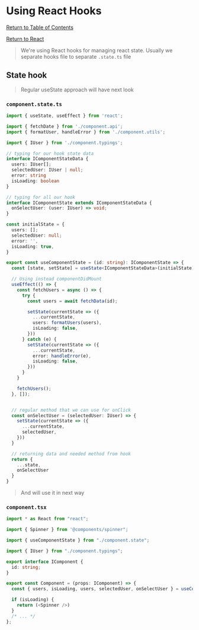 # Using React Hooks

[Return to Table of Contents](../../README.md)

[Return to React](README.md)

> We're using React hooks for managing react state. Usually we separate hooks file to separate `.state.ts` file

## State hook

> Regular useState approach will have next look

### `component.state.ts`

```typescript
import { useState, useEffect } from 'react';

import { fetchDate } from './component.api';
import { formatUser, handleError } from './component.utils';

import { IUser } from './component.typings';

// typing for our hook state data
interface IComponentStateData {
  users: IUser[];
  selectedUser: IUser | null;
  error: string
  isLoading: boolean
}

// typing for all our hook
interface IComponentState extends IComponentStateData {
  onSelectUser: (user: IUser) => void;
}

const initialState = {
  users: [];
  selectedUser: null;
  error: '',
  isLoading: true,
}

export const useComponentState = (id: string): IComponentState => {
  const [state, setState] = useState<IComponentStateData>(initialState);

  // Using instead componentDidMount
  useEffect(() => {
    const fetchUsers = async () => {
      try {
        const users = await fetchData(id);

        setState(currentState => ({
          ...currentState,
          users: formatUsers(users),
          isLoading: false,
        }))
      } catch (e) {
        setState(currentState => ({
          ...currentState,
          error: handleError(e),
          isLoading: false,
        }))
      }
    }

    fetchUsers();
  }, []);


  // regular method that we can use for onClick
  const onSelectUser = (selectedUser: IUser) => {
    setState(currentState => ({
      ...currentState,
      selectedUser,
    }))
  }

  // returning data and needed method from hook
  return {
    ...state,
    onSelectUser
  }
}

```

> And will use it in next way

### `component.tsx`

```typescript
import * as React from "react";

import { Spinner } from '@components/spinner";

import { useComponentState } from "./component.state";

import { IUser } from "./component.typings";

export interface IComponent {
  id: string;
}

export const Component = (props: IComponent) => {
  const { users, isLoading, users, selectedUser, onSelectUser } = useComponentState(props.id);

  if (isLoading) {
    return (<Spinner />)
  }
  /* ... */
};
```